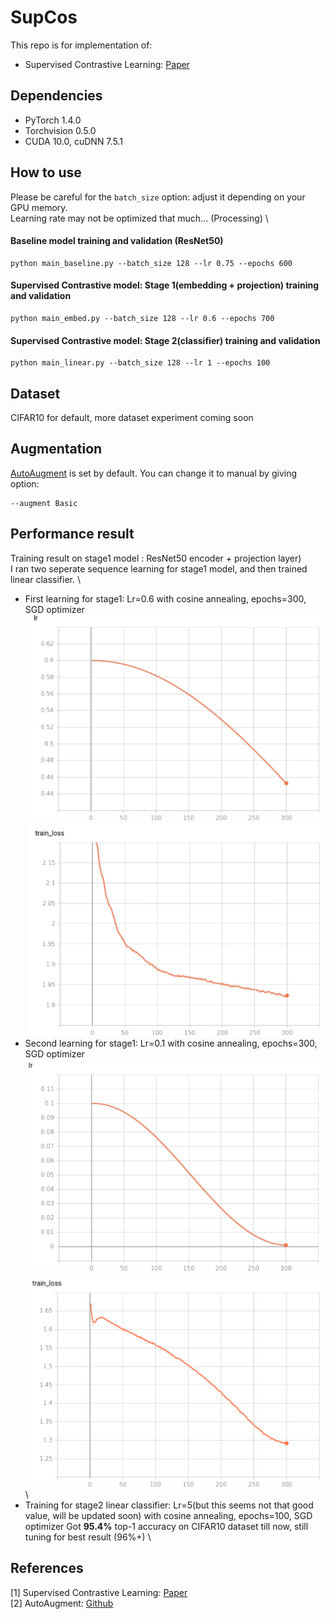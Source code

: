 # SupCos

This repo is for implementation of:
- Supervised Contrastive Learning: [Paper](https://arxiv.org/abs/2004.11362)

## Dependencies
- PyTorch 1.4.0 
- Torchvision 0.5.0
- CUDA 10.0, cuDNN 7.5.1

## How to use
Please be careful for the `batch_size` option: adjust it depending on your GPU memory. \
Learning rate may not be optimized that much... (Processing) \

#### Baseline model training and validation (ResNet50)
```
python main_baseline.py --batch_size 128 --lr 0.75 --epochs 600
```

#### Supervised Contrastive model: Stage 1(embedding + projection) training and validation
```
python main_embed.py --batch_size 128 --lr 0.6 --epochs 700
```

#### Supervised Contrastive model: Stage 2(classifier) training and validation
```
python main_linear.py --batch_size 128 --lr 1 --epochs 100
```

## Dataset
CIFAR10 for default, more dataset experiment coming soon

## Augmentation
[AutoAugment](https://arxiv.org/abs/1805.09501) is set by default. You can change it to manual by giving option:
```
--augment Basic
```

## Performance result
Training result on stage1 model : ResNet50 encoder + projection layer) \
I ran two seperate sequence learning for stage1 model, and then trained linear classifier. \

- First learning for stage1: Lr=0.6 with cosine annealing, epochs=300, SGD optimizer \
![ex_screenshot](./screenshot/stage1_lr_first.png)
![ex_screenshot](./screenshot/stage1_train_loss_first.png)
- Second learning for stage1: Lr=0.1 with cosine annealing, epochs=300, SGD optimizer \
![ex_screenshot](./screenshot/stage1_lr_second.png)
![ex_screenshot](./screenshot/stage1_train_loss_second.png)
\
- Training for stage2 linear classifier: Lr=5(but this seems not that good value, will be updated soon) with cosine annealing, epochs=100, SGD optimizer
Got **95.4%** top-1 accuracy on CIFAR10 dataset till now, still tuning for best result (96%+) \


## References
[1] Supervised Contrastive Learning: [Paper](https://arxiv.org/abs/2004.11362) \
[2] AutoAugment: [Github](https://github.com/4uiiurz1/pytorch-auto-augment)
